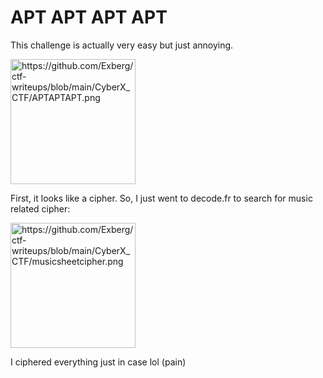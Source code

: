 # APT APT APT APT

This challenge is actually very easy but just annoying.

<img width="200" alt="https://github.com/Exberg/ctf-writeups/blob/main/CyberX_CTF/APTAPTAPT.png" />

First, it looks like a cipher. So, I just went to decode.fr to search for music related cipher:

<img width="200" alt="https://github.com/Exberg/ctf-writeups/blob/main/CyberX_CTF/musicsheetcipher.png" />

I ciphered everything just in case lol (pain)

